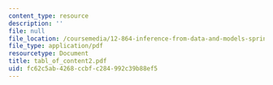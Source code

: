 ```yaml
---
content_type: resource
description: ''
file: null
file_location: /coursemedia/12-864-inference-from-data-and-models-spring-2005/fc62c5ab4268ccbfc284992c39b88ef5_tabl_of_content2.pdf
file_type: application/pdf
resourcetype: Document
title: tabl_of_content2.pdf
uid: fc62c5ab-4268-ccbf-c284-992c39b88ef5
---
```

